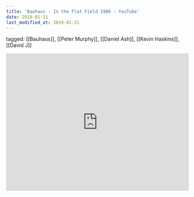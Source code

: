 ```yaml
---
title: 'Bauhaus - In the Flat Field 1980 - YouTube'
date: 2019-01-21
last_modified_at: 2019-01-21
---
```

tagged: [[Bauhaus]], [[Peter Murphy]], [[Daniel Ash]], [[Kevin Haskins]], [[David J]]
<iframe allow="accelerometer; autoplay; clipboard-write; encrypted-media; gyroscope; picture-in-picture" allowfullscreen="" frameborder="0" height="375" id="youtube_iframe" src="https://www.youtube.com/embed/6KsxsO9FrLE?feature=oembed&amp;enablejsapi=1&amp;origin=https://safe.txmblr.com&amp;wmode=opaque" width="500"></iframe>
